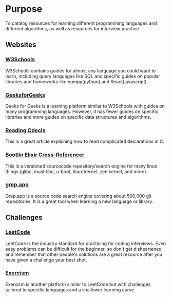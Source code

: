 # Purpose
To catalog resources for learning different programming languages and different algorithms, as well as resources for interview practice.

## Websites
### [W3Schools](https://www.w3schools.com/)
W3Schools contains guides for almost any language you could want to learn, including query languages like SQL and specific guides on popular libraries and frameworks like numpy(python) and React(javascript).

### [GeeksforGeeks](https://www.geeksforgeeks.org/)
Geeks for Geeks is a learning platform similar to W3Schools with guides on many programming languages. However, it has fewer guides on specific libraries and more guides on specific data structures and algorithms.

### [Reading Cdecls](http://www.unixwiz.net/techtips/reading-cdecl.html)
This is a great article explaining how to read complicated declarations in C.

### [Bootlin Elixir Cross-Referencer](https://elixir.bootlin.com)
This is a versioned sourcecode repository/search engine for many linux things (glibc, musl-libc, u-boot, linux kernel, zen kernel, and more).

### [grep.app](https://grep.app/)
Grep.app is a source code search engine covering about 500,000 git repositories. It is a great tool when learning a new language or library.

## Challenges
### [LeetCode](https://leetcode.com/)
LeetCode is the industry standard for practicing for coding interviews. Even easy problems can be difficult for the beginner, so don't get disheartened and remember that other people's solutions are a great resource after you have given a challenge your best shot.

### [Exercism](https://exercism.org/)
Exercism is another platform similar to LeetCode but with challenges tailored to specific languages and a shallower learning curve.

